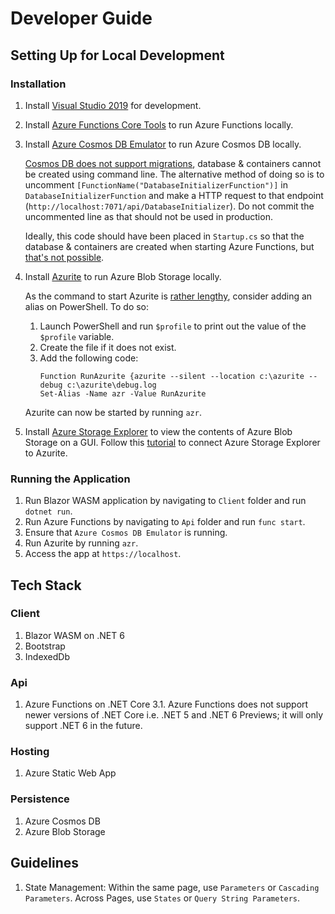 # Developer Guide

## Setting Up for Local Development

### Installation

1. Install [Visual Studio 2019](https://visualstudio.microsoft.com/downloads/) for development.
1. Install [Azure Functions Core Tools](https://docs.microsoft.com/en-us/azure/azure-functions/functions-run-local?tabs=windows%2Ccsharp%2Cbash#v2) to run Azure Functions locally.
1. Install [Azure Cosmos DB Emulator](https://docs.microsoft.com/en-us/azure/cosmos-db/local-emulator?tabs=cli%2Cssl-netstd21) to run Azure Cosmos DB locally.

    [Cosmos DB does not support migrations](https://github.com/dotnet/efcore/issues/13200), database & containers cannot be created using command line. The alternative method of doing so is to uncomment `[FunctionName("DatabaseInitializerFunction")]` in `DatabaseInitializerFunction` and make a HTTP request to that endpoint (`http://localhost:7071/api/DatabaseInitializer`). Do not commit the uncommented line as that should not be used in production.

    Ideally, this code should have been placed in `Startup.cs` so that the database & containers are created when starting Azure Functions, but [that's not possible](https://docs.microsoft.com/en-us/azure/azure-functions/functions-dotnet-dependency-injection#caveats).
1. Install [Azurite](https://docs.microsoft.com/en-us/azure/storage/common/storage-use-azurite?tabs=visual-studio) to run Azure Blob Storage locally.
    
    As the command to start Azurite is [rather lengthy](https://docs.microsoft.com/en-us/azure/storage/common/storage-use-azurite?tabs=visual-studio#run-azurite-from-a-command-line), consider adding an alias on PowerShell. To do so:

   1. Launch PowerShell and run `$profile` to print out the value of the `$profile` variable. 
   1. Create the file if it does not exist. 
   1. Add the following code:
      ```
      Function RunAzurite {azurite --silent --location c:\azurite --debug c:\azurite\debug.log
      Set-Alias -Name azr -Value RunAzurite
      ```

   Azurite can now be started by running `azr`.
1. Install [Azure Storage Explorer](https://azure.microsoft.com/en-us/features/storage-explorer/#overview) to view the contents of Azure Blob Storage on a GUI. Follow this [tutorial](https://docs.microsoft.com/en-us/azure/storage/common/storage-use-azurite?tabs=visual-studio#connect-to-azurite-using-http) to connect Azure Storage Explorer to Azurite.

### Running the Application

1. Run Blazor WASM application by navigating to `Client` folder and run `dotnet run`.
1. Run Azure Functions by navigating to `Api` folder and run `func start`.
1. Ensure that `Azure Cosmos DB Emulator` is running.
1. Run Azurite by running `azr`.
1. Access the app at `https://localhost`.

## Tech Stack

### Client

1. Blazor WASM on .NET 6
1. Bootstrap
1. IndexedDb

### Api

1. Azure Functions on .NET Core 3.1. Azure Functions does not support newer versions of .NET Core i.e. .NET 5 and .NET 6 Previews; it will only support .NET 6 in the future.

### Hosting

1. Azure Static Web App

### Persistence

1. Azure Cosmos DB
1. Azure Blob Storage

## Guidelines

1. State Management: Within the same page, use `Parameters` or `Cascading Parameters`. Across Pages, use `States` or `Query String Parameters`.
